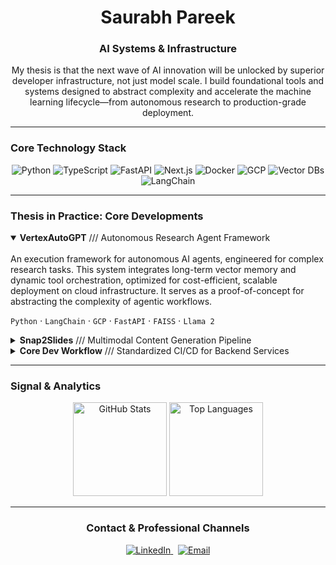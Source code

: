 <div align="center">

# Saurabh Pareek
### AI Systems & Infrastructure

My thesis is that the next wave of AI innovation will be unlocked by superior developer infrastructure, not just model scale. I build foundational tools and systems designed to abstract complexity and accelerate the machine learning lifecycle—from autonomous research to production-grade deployment.

</div>

---

### Core Technology Stack

<p align="center">
  <img src="https://img.shields.io/badge/Python-3776AB?style=for-the-badge&logo=python&logoColor=white" alt="Python"/>
  <img src="https://img.shields.io/badge/TypeScript-3178C6?style=for-the-badge&logo=typescript&logoColor=white" alt="TypeScript"/>
  <img src="https://img.shields.io/badge/FastAPI-009688?style=for-the-badge&logo=fastapi&logoColor=white" alt="FastAPI"/>
  <img src="https://img.shields.io/badge/Next.js-000000?style=for-the-badge&logo=nextdotjs&logoColor=white" alt="Next.js"/>
  <img src="https://img.shields.io/badge/Docker-2496ED?style=for-the-badge&logo=docker&logoColor=white" alt="Docker"/>
  <img src="https://img.shields.io/badge/Google_Cloud-4285F4?style=for-the-badge&logo=google-cloud&logoColor=white" alt="GCP"/>
  <img src="https://img.shields.io/badge/Vector_DBs-9B59B6?style=for-the-badge&logo=google-cloud-spanner&logoColor=white" alt="Vector DBs"/>
  <img src="https://img.shields.io/badge/LangChain-3D9962?style=for-the-badge&logo=langchain&logoColor=white" alt="LangChain"/>
</p>

---

### Thesis in Practice: Core Developments

<details open>
<summary><strong>VertexAutoGPT</strong> /// Autonomous Research Agent Framework</summary>
<br>
An execution framework for autonomous AI agents, engineered for complex research tasks. This system integrates long-term vector memory and dynamic tool orchestration, optimized for cost-efficient, scalable deployment on cloud infrastructure. It serves as a proof-of-concept for abstracting the complexity of agentic workflows.
<p>
  <code>Python</code> ⋅ <code>LangChain</code> ⋅ <code>GCP</code> ⋅ <code>FastAPI</code> ⋅ <code>FAISS</code> ⋅ <code>Llama 2</code>
</p>
</details>

<details>
<summary><strong>Snap2Slides</strong> /// Multimodal Content Generation Pipeline</summary>
<br>
A full-stack, AI-native application that transforms unstructured inputs (text, images) into structured presentation content in under 15 seconds. This project demonstrates rapid, multimodal data synthesis and serves as an experiment in building intuitive interfaces for complex AI capabilities.
<p>
  <code>Next.js</code> ⋅ <code>TypeScript</code> ⋅ <code>Gemini Vision API</code> ⋅ <code>MongoDB</code> ⋅ <code>Tailwind CSS</code>
</p>
</details>

<details>
<summary><strong>Core Dev Workflow</strong> /// Standardized CI/CD for Backend Services</summary>
<br>
A reference architecture for container-based CI/CD, creating a reproducible and version-controlled environment for developing and deploying backend systems. This work focuses on establishing engineering velocity and reliability—a critical component of the developer infrastructure thesis.
<p>
  <code>Python</code> ⋅ <code>Docker</code> ⋅ <code>GitHub Actions</code> ⋅ <code>Workflow Orchestration</code>
</p>
</details>

---

### Signal & Analytics

<p align="center">
  <img src="https://github-readme-stats.vercel.app/api?username=SaurabhCodesAI&show_icons=true&theme=aura_dark&count_private=true&hide_border=true&border_radius=10" alt="GitHub Stats" height="150"/>
  <img src="https://github-readme-stats.vercel.app/api/top-langs/?username=SaurabhCodesAI&layout=compact&theme=aura_dark&hide_border=true&border_radius=10&langs_count=6" alt="Top Languages" height="150"/>
</p>

---

<div align="center">

  ### Contact & Professional Channels
  
  <a href="https://www.linkedin.com/in/saurabh-pareek-5b1702331">
    <img src="https://img.shields.io/badge/LinkedIn-0A66C2?style=for-the-badge&logo=linkedin&logoColor=white" alt="LinkedIn"/>
  </a>
  &nbsp;
  <a href="mailto:saurabhpareek228@gmail.com">
    <img src="https://img.shields.io/badge/saurabhpareek228@gmail.com-D14836?style=for-the-badge&logo=gmail&logoColor=white" alt="Email"/>
  </a>
  
</div>
